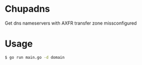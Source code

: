 # Chupadns

Get dns nameservers with AXFR transfer zone missconfigured

# Usage

```bash
$ go run main.go -d domain
```